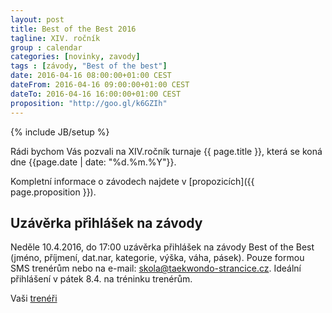 ```yaml
---
layout: post
title: Best of the Best 2016
tagline: XIV. ročník
group : calendar
categories: [novinky, zavody]
tags : [závody, "Best of the best"]
date: 2016-04-16 08:00:00+01:00 CEST
dateFrom: 2016-04-16 09:00:00+01:00 CEST
dateTo: 2016-04-16 16:00:00+01:00 CEST
proposition: "http://goo.gl/k6GZIh"
---
```

{% include JB/setup %}

Rádi bychom Vás pozvali na XIV.ročník turnaje {{ page.title }}, která se koná dne {{page.date | date: "%d.%m.%Y"}}. 

Kompletní informace o závodech najdete v [propozicích]({{ page.proposition }}).

## Uzávěrka přihlášek na závody

Neděle 10.4.2016, do 17:00 uzávěrka přihlášek na závody Best of the Best (jméno, příjmení, dat.nar, kategorie, výška, váha, pásek).
Pouze formou SMS trenérům nebo na e-mail: skola@taekwondo-strancice.cz. Ideální přihlášení v pátek 8.4. na tréninku trenérům.

Vaši [trenéři](/treneri)
